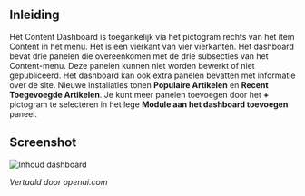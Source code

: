 <!-- Filename: J4.x:Content_Dashboard / Display title: Inhoud Dashboard  -->

## Inleiding

Het Content Dashboard is toegankelijk via het pictogram rechts van het item Content in het menu. Het is een vierkant van vier vierkanten. Het dashboard bevat drie panelen die overeenkomen met de drie subsecties van het Content-menu. Deze panelen kunnen niet worden bewerkt of niet gepubliceerd. Het dashboard kan ook extra panelen bevatten met informatie over de site. Nieuwe installaties tonen **Populaire Artikelen** en **Recent Toegevoegde Artikelen**. Je kunt meer panelen toevoegen door het **+** pictogram te selecteren in het lege **Module aan het dashboard toevoegen** paneel.

## Screenshot

![Inhoud dashboard](../../../en/images/dashboards/content-dashboard.png)

*Vertaald door openai.com*  

